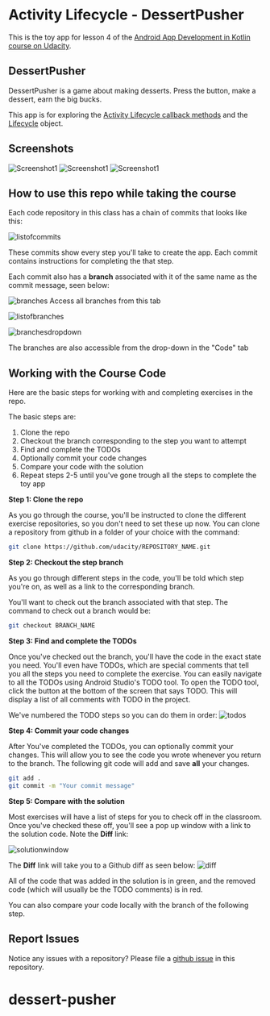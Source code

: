# Activity Lifecycle - DessertPusher 

This is the toy app for lesson 4 of the [Android App Development in Kotlin course on Udacity](https://classroom.udacity.com/courses/ud9012/lessons/e487c600-ed68-4576-a35a-12f211cf032e/concepts/6a155d63-8153-4a56-95cb-1dfdf06aa173).

## DessertPusher

DessertPusher is a game about making desserts. Press the button, make a dessert, earn the big bucks.

This app is for exploring the [Activity Lifecycle callback methods](https://developer.android.com/guide/components/activities/activity-lifecycle) and the [Lifecycle](https://developer.android.com/reference/android/arch/lifecycle/Lifecycle) object.


## Screenshots

![Screenshot1](screenshots/screen0.png) ![Screenshot1](screenshots/screen1.png) ![Screenshot1](screenshots/screen2.png)

## How to use this repo while taking the course


Each code repository in this class has a chain of commits that looks like this:

![listofcommits](https://d17h27t6h515a5.cloudfront.net/topher/2017/March/58befe2e_listofcommits/listofcommits.png)

These commits show every step you'll take to create the app. Each commit contains instructions for completing the that step.

Each commit also has a **branch** associated with it of the same name as the commit message, seen below:

![branches](https://d17h27t6h515a5.cloudfront.net/topher/2017/April/590390fe_branches-ud855/branches-ud855.png
)
Access all branches from this tab

![listofbranches](https://d17h27t6h515a5.cloudfront.net/topher/2017/March/58befe76_listofbranches/listofbranches.png
)


![branchesdropdown](https://d17h27t6h515a5.cloudfront.net/topher/2017/April/590391a3_branches-dropdown-ud855/branches-dropdown-ud855.png
)

The branches are also accessible from the drop-down in the "Code" tab


## Working with the Course Code

Here are the basic steps for working with and completing exercises in the repo.

The basic steps are:

1. Clone the repo
2. Checkout the branch corresponding to the step you want to attempt
3. Find and complete the TODOs
4. Optionally commit your code changes
5. Compare your code with the solution
6. Repeat steps 2-5 until you've gone trough all the steps to complete the toy app


**Step 1: Clone the repo**

As you go through the course, you'll be instructed to clone the different exercise repositories, so you don't need to set these up now. You can clone a repository from github in a folder of your choice with the command:

```bash
git clone https://github.com/udacity/REPOSITORY_NAME.git
```

**Step 2: Checkout the step branch**

As you go through different steps in the code, you'll be told which step you're on, as well as a link to the corresponding branch.

You'll want to check out the branch associated with that step. The command to check out a branch would be:

```bash
git checkout BRANCH_NAME
```

**Step 3: Find and complete the TODOs**

Once you've checked out the branch, you'll have the code in the exact state you need. You'll even have TODOs, which are special comments that tell you all the steps you need to complete the exercise. You can easily navigate to all the TODOs using Android Studio's TODO tool. To open the TODO tool, click the button at the bottom of the screen that says TODO. This will display a list of all comments with TODO in the project. 

We've numbered the TODO steps so you can do them in order:
![todos](https://d17h27t6h515a5.cloudfront.net/topher/2017/March/58bf00e7_todos/todos.png
)

**Step 4: Commit your code changes**

After You've completed the TODOs, you can optionally commit your changes. This will allow you to see the code you wrote whenever you return to the branch. The following git code will add and save **all** your changes.

```bash
git add .
git commit -m "Your commit message"
```

**Step 5: Compare with the solution**

Most exercises will have a list of steps for you to check off in the classroom. Once you've checked these off, you'll see a pop up window with a link to the solution code. Note the **Diff** link:

![solutionwindow](https://d17h27t6h515a5.cloudfront.net/topher/2017/March/58bf00f9_solutionwindow/solutionwindow.png
)

The **Diff** link will take you to a Github diff as seen below:
![diff](https://d17h27t6h515a5.cloudfront.net/topher/2017/March/58bf0108_diffsceenshot/diffsceenshot.png
)

All of the code that was added in the solution is in green, and the removed code (which will usually be the TODO comments) is in red. 

You can also compare your code locally with the branch of the following step.

## Report Issues
Notice any issues with a repository? Please file a [github issue](https://github.com/udacity/andfun-kotlin-dessert-pusher/issues) in this repository.
# dessert-pusher
